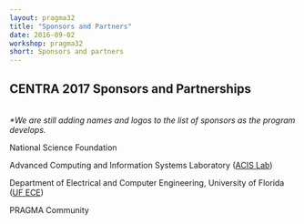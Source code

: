 ```yaml
---
layout: pragma32
title: "Sponsors and Partners"
date: 2016-09-02
workshop: pragma32
short: Sponsors and partners
---
```


## CENTRA 2017 Sponsors and Partnerships
<br />
<i>*We are still adding names and logos to the list of sponsors as the program develops.</i> <br />

National Science Foundation <br />

Advanced Computing and Information Systems Laboratory (<a href="https://www.acis.ufl.edu" target="_blank">ACIS Lab</a>) <br />

Department of Electrical and Computer Engineering, University of Florida (<a href="https://www.ece.ufl.edu" target="_blank">UF ECE</a>) <br />

PRAGMA Community <br/>


